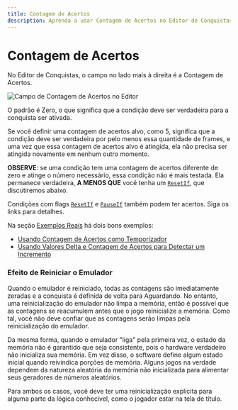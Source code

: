 ```yaml
---
title: Contagem de Acertos
description: Aprenda a usar Contagem de Acertos no Editor de Conquistas para criar condições que precisam ser cumpridas múltiplas vezes antes de engatilhar uma conquista.
---
```


# Contagem de Acertos

No Editor de Conquistas, o campo no lado mais à direita é a Contagem de Acertos.

![Campo de Contagem de Acertos no Editor](/public/achievement-editor-hits-column.png)

O padrão é Zero, o que significa que a condição deve ser verdadeira para a conquista ser ativada.

Se você definir uma contagem de acertos alvo, como 5, significa que a condição deve ser verdadeira por pelo menos essa quantidade de frames, e uma vez que essa contagem de acertos alvo é atingida, ela não precisa ser atingida novamente em nenhum outro momento.

**OBSERVE**: se uma condição tem uma contagem de acertos diferente de zero e atinge o número necessário, essa condição não é mais testada. Ela permanece verdadeira, **A MENOS QUE** você tenha um [`ResetIf`](/developer-docs/flags/resetif), que discutiremos abaixo.

Condições com flags [`ResetIf`](/developer-docs/flags/resetif) e [`PauseIf`](/developer-docs/flags/pauseif) também podem ter acertos. Siga os links para detalhes.

Na seção [Exemplos Reais](/pt/developer-docs/real-examples) há dois bons exemplos:

- [Usando Contagem de Acertos como Temporizador](/developer-docs/real-examples/using-hit-counts-as-a-timer)
- [Usando Valores Delta e Contagem de Acertos para Detectar um Incremento](/developer-docs/real-examples/using-delta-values-and-hit-counts-to-detect-an-increment)

### Efeito de Reiniciar o Emulador

Quando o emulador é reiniciado, todas as contagens são imediatamente zeradas e a conquista é definida de volta para Aguardando. No entanto, uma reinicialização do emulador não limpa a memória, então é possível que as contagens se reacumulem antes que o jogo reinicialize a memória. Como tal, você não deve confiar que as contagens serão limpas pela reinicialização do emulador.

Da mesma forma, quando o emulador "liga" pela primeira vez, o estado da memória não é garantido que seja consistente, pois o hardware verdadeiro não inicializa sua memória. Em vez disso, o software define algum estado inicial quando reivindica porções de memória. Alguns jogos na verdade dependem da natureza aleatória da memória não inicializada para alimentar seus geradores de números aleatórios.

Para ambos os casos, você deve ter uma reinicialização explícita para alguma parte da lógica conhecível, como o jogador estar na tela de título.
